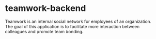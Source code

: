 # teamwork-backend
Teamwork is an internal social network for employees of an organization. The goal of this
application is to facilitate more interaction between colleagues and promote team bonding.

